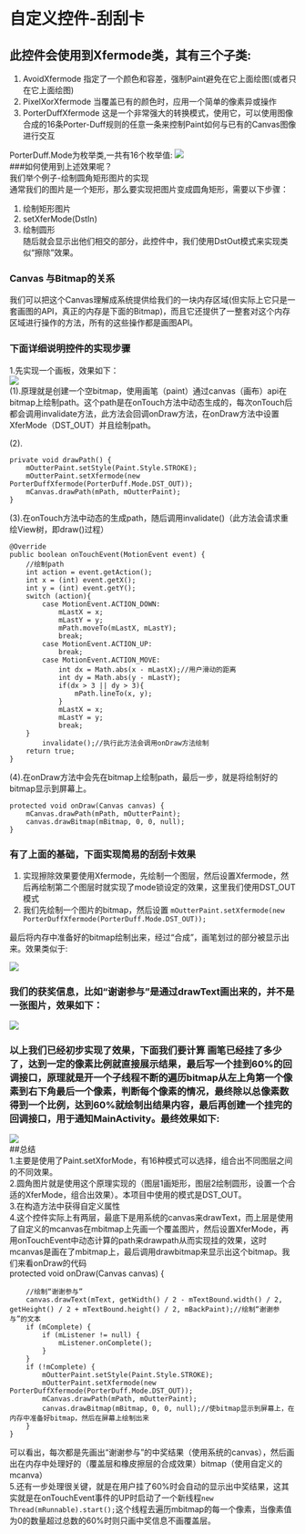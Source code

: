 # 自定义控件-刮刮卡
## 此控件会使用到Xfermode类，其有三个子类: ##
1. AvoidXfermode  指定了一个颜色和容差，强制Paint避免在它上面绘图(或者只在它上面绘图)
2. PixelXorXfermode  当覆盖已有的颜色时，应用一个简单的像素异或操作
3. PorterDuffXfermode  这是一个非常强大的转换模式，使用它，可以使用图像合成的16条Porter-Duff规则的任意一条来控制Paint如何与已有的Canvas图像进行交互

PorterDuff.Mode为枚举类,一共有16个枚举值:
![](http://i11.tietuku.com/3988e61607967352.jpg)  
###如何使用到上述效果呢？  
我们举个例子-绘制圆角矩形图片的实现  
通常我们的图片是一个矩形，那么要实现把图片变成圆角矩形，需要以下步骤：  
1. 绘制矩形图片  
2. setXferMode(DstIn)  
3. 绘制圆形  
随后就会显示出他们相交的部分，此控件中，我们使用DstOut模式来实现类似“擦除”效果。
### Canvas 与Bitmap的关系
我们可以把这个Canvas理解成系统提供给我们的一块内存区域(但实际上它只是一套画图的API，真正的内存是下面的Bitmap)，而且它还提供了一整套对这个内存区域进行操作的方法，所有的这些操作都是画图API。
### 下面详细说明控件的实现步骤
1.先实现一个画板，效果如下：  
![](http://i11.tietuku.com/d771896e03488208.gif)  
(1).原理就是创建一个空bitmap，使用画笔（paint）通过canvas（画布）api在bitmap上绘制path。这个path是在onTouch方法中动态生成的，每次onTouch后都会调用invalidate方法，此方法会回调onDraw方法，在onDraw方法中设置XferMode（DST_OUT）并且绘制path。

(2).
	
	private void drawPath() {
        mOutterPaint.setStyle(Paint.Style.STROKE);
        mOutterPaint.setXfermode(new PorterDuffXfermode(PorterDuff.Mode.DST_OUT));
        mCanvas.drawPath(mPath, mOutterPaint);
    }

(3).在onTouch方法中动态的生成path，随后调用invalidate()（此方法会请求重绘View树，即draw()过程）

	@Override
    public boolean onTouchEvent(MotionEvent event) {
        //绘制path
        int action = event.getAction();
        int x = (int) event.getX();
        int y = (int) event.getY();
        switch (action){
            case MotionEvent.ACTION_DOWN:
                mLastX = x;
                mLastY = y;
                mPath.moveTo(mLastX, mLastY);
                break;
            case MotionEvent.ACTION_UP:
                break;
            case MotionEvent.ACTION_MOVE:
                int dx = Math.abs(x - mLastX);//用户滑动的距离
                int dy = Math.abs(y - mLastY);
                if(dx > 3 || dy > 3){
                    mPath.lineTo(x, y);
                }
                mLastX = x;
                mLastY = y;
                break;
        }
            invalidate();//执行此方法会调用onDraw方法绘制
        return true;
    }

(4).在onDraw方法中会先在bitmap上绘制path，最后一步，就是将绘制好的bitmap显示到屏幕上。

	protected void onDraw(Canvas canvas) {
        mCanvas.drawPath(mPath, mOutterPaint);
        canvas.drawBitmap(mBitmap, 0, 0, null);
    }
### 有了上面的基础，下面实现简易的刮刮卡效果
1. 实现擦除效果要使用Xfermode，先绘制一个图层，然后设置Xfermode，然后再绘制第二个图层时就实现了mode锁设定的效果，这里我们使用DST_OUT模式
2. 我们先绘制一个图片的bitmap，然后设置
    `mOutterPaint.setXfermode(new PorterDuffXfermode(PorterDuff.Mode.DST_OUT));`

最后将内存中准备好的bitmap绘制出来，经过“合成”，画笔划过的部分被显示出来。效果类似于:

![](http://i11.tietuku.com/7626720bd31b2b1a.gif)

### 我们的获奖信息，比如“谢谢参与”是通过drawText画出来的，并不是一张图片，效果如下：
![](http://i11.tietuku.com/c3a3a2d4bc1e9fd4.gif)
### 以上我们已经初步实现了效果，下面我们要计算 画笔已经挂了多少了，达到一定的像素比例就直接展示结果，最后写一个挂到60%的回调接口，原理就是开一个子线程不断的遍历bitmap从左上角第一个像素到右下角最后一个像素，判断每个像素的情况，最终除以总像素数得到一个比例，达到60%就绘制出结果内容，最后再创建一个挂完的回调接口，用于通知MainActivity。最终效果如下:
![](http://i11.tietuku.com/9eaa8ae8e6ee9406.gif)  
##总结  
1.主要是使用了Paint.setXforMode，有16种模式可以选择，组合出不同图层之间的不同效果。  
2.圆角图片就是使用这个原理实现的（图层1画矩形，图层2绘制圆形，设置一个合适的XferMode，组合出效果）。本项目中使用的模式是DST_OUT。  
3.在构造方法中获得自定义属性  
4.这个控件实际上有两层，最底下是用系统的canvas来drawText，而上层是使用了自定义的mcanvas在mbitmap上先画一个覆盖图片，然后设置XferMode，再用onTouchEvent中动态计算的path来drawpath从而实现挂的效果，这时mcanvas是画在了mbitmap上，最后调用drawbitmap来显示出这个bitmap。我们来看onDraw的代码  
protected void onDraw(Canvas canvas) {

        //绘制“谢谢参与”
        canvas.drawText(mText, getWidth() / 2 - mTextBound.width() / 2, getHeight() / 2 + mTextBound.height() / 2, mBackPaint);//绘制“谢谢参与”的文本
        if (mComplete) {
            if (mListener != null) {
                mListener.onComplete();
            }
        }
        if (!mComplete) {
            mOutterPaint.setStyle(Paint.Style.STROKE);
        	mOutterPaint.setXfermode(new PorterDuffXfermode(PorterDuff.Mode.DST_OUT));
        	mCanvas.drawPath(mPath, mOutterPaint);
            canvas.drawBitmap(mBitmap, 0, 0, null);//使bitmap显示到屏幕上，在内存中准备好bitmap，然后在屏幕上绘制出来
        }
    }
可以看出，每次都是先画出“谢谢参与”的中奖结果（使用系统的canvas），然后画出在内存中处理好的（覆盖层和橡皮擦层的合成效果）bitmap（使用自定义的mcanva）  
5.还有一步处理很关键，就是在用户挂了60%时会自动的显示出中奖结果，这其实就是在onTouchEvent事件的UP时启动了一个新线程`new Thread(mRunnable).start();`这个线程去遍历mbitmap的每一个像素，当像素值为0的数量超过总数的60%时则只画中奖信息不画覆盖层。

